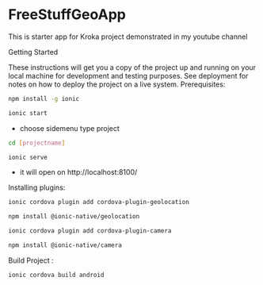 # FreeStuffGeoApp
This is starter app for Kroka project demonstrated in my youtube channel 

Getting Started

These instructions will get you a copy of the project up and running on your local machine for development and testing purposes. See deployment for notes on how to deploy the project on a live system.
Prerequisites:

```sh
npm install -g ionic

ionic start 
```

* choose sidemenu type project
```sh
cd [projectname]

ionic serve 
```

* it will open on http://localhost:8100/


Installing plugins:

```sh
ionic cordova plugin add cordova-plugin-geolocation

npm install @ionic-native/geolocation

ionic cordova plugin add cordova-plugin-camera

npm install @ionic-native/camera
```

Build Project :


```sh
ionic cordova build android
```



